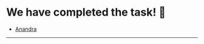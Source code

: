 # We have completed the task! :raised_hands:

- [Anandra](https://AnandraS.github.io/My-Site/)

---------------------------------------------------------------------------
